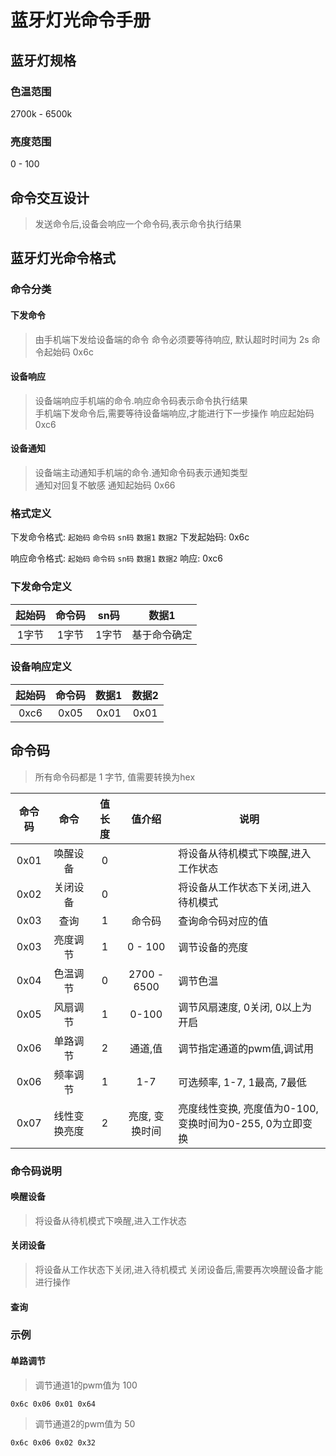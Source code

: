 # 蓝牙灯光命令手册

## 蓝牙灯规格
### 色温范围
2700k - 6500k
### 亮度范围
0 - 100

## 命令交互设计
> 发送命令后,设备会响应一个命令码,表示命令执行结果


## 蓝牙灯光命令格式
### 命令分类
#### 下发命令
> 由手机端下发给设备端的命令
> 命令必须要等待响应, 默认超时时间为 2s
命令起始码 0x6c
#### 设备响应
> 设备端响应手机端的命令.响应命令码表示命令执行结果  
> 手机端下发命令后,需要等待设备端响应,才能进行下一步操作
响应起始码 0xc6
#### 设备通知
> 设备端主动通知手机端的命令.通知命令码表示通知类型  
> 通知对回复不敏感
通知起始码 0x66

### 格式定义
下发命令格式: `起始码` `命令码` `sn码` `数据1` `数据2`
下发起始码: 0x6c

响应命令格式: `起始码` `命令码` `sn码` `数据1` `数据2`
响应: 0xc6


### 下发命令定义
| 起始码 | 命令码 | sn码 | 数据1 |
| :----: | :----: | :--: | :--: | 
| 1字节   | 1字节  | 1字节 | 基于命令确定 | 

### 设备响应定义
| 起始码 | 命令码 | 数据1 | 数据2 |
| :----: | :----: | :--: | :--: |
| 0xc6   | 0x05   | 0x01 | 0x01 |

## 命令码
> 所有命令码都是 1 字节, 值需要转换为hex  

| 命令码  | 命令 | 值长度 | 值介绍 |说明 |
| :----:  | :----: | :--: | :--: | ------- |
| 0x01   | 唤醒设备   | 0 |  | 将设备从待机模式下唤醒,进入工作状态 |
| 0x02   | 关闭设备   | 0 |  | 将设备从工作状态下关闭,进入待机模式 |
| 0x03   | 查询 | 1 | 命令码 | 查询命令码对应的值 |
| 0x03   | 亮度调节   | 1 | 0 - 100 | 调节设备的亮度 |
| 0x04   | 色温调节   | 0 | 2700 - 6500  | 调节色温 |
| 0x05   | 风扇调节   | 1 | 0-100  | 调节风扇速度, 0关闭, 0以上为开启 |
| 0x06   | 单路调节   | 2 | 通道,值  | 调节指定通道的pwm值,调试用 |
| 0x06   | 频率调节   | 1 | 1-7 | 可选频率, 1-7, 1最高, 7最低 |
| 0x07   | 线性变换亮度   | 2 | 亮度, 变换时间 | 亮度线性变换, 亮度值为0-100, 变换时间为0-255, 0为立即变换 |


### 命令码说明
#### 唤醒设备
> 将设备从待机模式下唤醒,进入工作状态

#### 关闭设备
> 将设备从工作状态下关闭,进入待机模式
> 关闭设备后,需要再次唤醒设备才能进行操作

#### 查询


### 示例
#### 单路调节
> 调节通道1的pwm值为 100
```
0x6c 0x06 0x01 0x64 
```

> 调节通道2的pwm值为 50
```
0x6c 0x06 0x02 0x32
```

